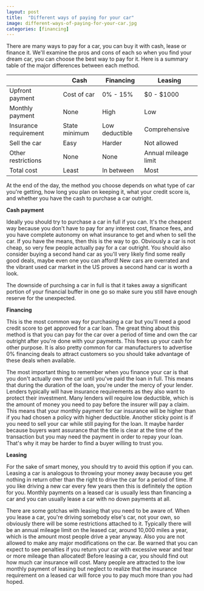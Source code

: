 ```yaml
---
layout: post
title:  "Different ways of paying for your car"
image: different-ways-of-paying-for-your-car.jpg
categories: [financing]
---
```

There are many ways to pay for a car, you can buy it with cash, lease or finance it.  We'll examine the pros and cons of each so when you find your dream car, you can choose the best way to pay for it.  Here is a summary table of the major differences between each method.

|                       | Cash          | Financing      | Leasing              |
|-----------------------|---------------|----------------|----------------------|
| Upfront payment       | Cost of car   | 0% - 15%       | $0 - $1000           |
| Monthly payment       | None          | High           | Low                  |
| Insurance requirement | State minimum | Low deductible | Comprehensive        |
| Sell the car          | Easy          | Harder         | Not allowed          |
| Other restrictions    | None          | None           | Annual mileage limit |
| Total cost            | Least         | In between     | Most                 |

At the end of the day, the method you choose depends on what type of car you're getting, how long you plan on keeping it, what your credit score is, and whether you have the cash to purchase a car outright.

__Cash payment__

Ideally you should try to purchase a car in full if you can.  It's the cheapest way because you don't have to pay for any interest cost, finance fees, and you have complete autonomy on what insurance to get and when to sell the car.  If you have the means, then this is the way to go.  Obviously a car is not cheap, so very few people actually pay for a car outright.  You should also consider buying a second hand car as you'll very likely find some really good deals, maybe even one you can afford!  New cars are overrated and the vibrant used car market in the US proves a second hand car is worth a look.

The downside of purchsing a car in full is that it takes away a significant portion of your financial buffer in one go so make sure you still have enough reserve for the unexpected.

__Financing__

This is the most common way for purchasing a car but you'll need a good credit score to get approved for a car loan.  The great thing about this method is that you can pay for the car over a period of time and own the car outright after you're done with your payments.  This frees up your cash for other purpose.  It is also pretty common for car manufacturers to advertise 0% financing deals to attract customers so you should take advantage of these deals when available.  

The most important thing to remember when you finance your car is that you don't actually own the car until you've paid the loan in full.  This means that during the duration of the loan, you're under the mercy of your lender.  Lenders typically will have insurance requirements as they also want to protect their investment.  Many lenders will require low deductible, which is the amount of money you need to pay before the insurer will pay a claim.  This means that your monthly payment for car insurance will be higher than if you had chosen a policy with higher deductible.  Another sticky point is if you need to sell your car while still paying for the loan.  It maybe harder because buyers want assurance that the title is clear at the time of the transaction but you may need the payment in order to repay your loan.  That's why it may be harder to find a buyer willing to trust you.

__Leasing__

For the sake of smart money, you should try to avoid this option if you can.  Leasing a car is analogous to throwing your money away because you get nothing in return other than the right to drive the car for a period of time.  If you like driving a new car every few years then this is definitely the option for you.  Monthly payments on a leased car is usually less than financing a car and you can usually lease a car with no down payments at all.  

There are some gotchas with leasing that you need to be aware of.  When you lease a car, you're driving somebody else's car, not your own, so obviously there will be some restrictions attached to it.  Typically there will be an annual mileage limit on the leased car, around 10,000 miles a year, which is the amount most people drive a year anyway.  Also you are not allowed to make any major modifications on the car.  Be warned that you can expect to see penalties if you return your car with excessive wear and tear or more mileage than allocated!  Before leasing a car, you should find out how much car insurance will cost.  Many people are attracted to the low monthly payment of leasing but neglect to realize that the insurance requirement on a leased car will force you to pay much more than you had hoped.
